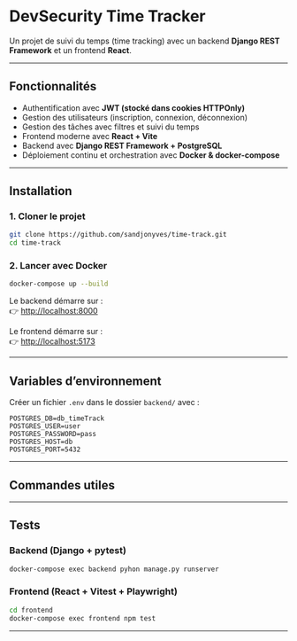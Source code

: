 # DevSecurity Time Tracker

Un projet de suivi du temps (time tracking) avec un backend **Django REST Framework** et un frontend **React**.

---

##  Fonctionnalités

- Authentification avec **JWT (stocké dans cookies HTTPOnly)**  
- Gestion des utilisateurs (inscription, connexion, déconnexion)  
- Gestion des tâches avec filtres et suivi du temps  
- Frontend moderne avec **React + Vite**  
- Backend  avec **Django REST Framework + PostgreSQL**  
- Déploiement continu et orchestration avec **Docker & docker-compose**

---

##  Installation

### 1. Cloner le projet
```bash
git clone https://github.com/sandjonyves/time-track.git
cd time-track
```

### 2. Lancer avec Docker
```bash
docker-compose up --build
```

Le backend démarre sur :  
👉 [http://localhost:8000](http://localhost:8000)  

Le frontend démarre sur :  
👉 [http://localhost:5173](http://localhost:5173)  

---

##  Variables d’environnement

Créer un fichier `.env` dans le dossier `backend/` avec :  
```env
POSTGRES_DB=db_timeTrack
POSTGRES_USER=user
POSTGRES_PASSWORD=pass
POSTGRES_HOST=db
POSTGRES_PORT=5432
```

---

##  Commandes utiles

---

##  Tests

### Backend (Django + pytest)
```bash
docker-compose exec backend pyhon manage.py runserver

```

### Frontend (React + Vitest + Playwright)
```bash
cd frontend
docker-compose exec frontend npm test
```
 ---
